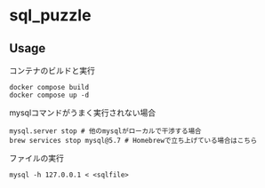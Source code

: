 # sql_puzzle

## Usage

コンテナのビルドと実行
```
docker compose build
docker compose up -d
```

mysqlコマンドがうまく実行されない場合
```
mysql.server stop # 他のmysqlがローカルで干渉する場合
brew services stop mysql@5.7 # Homebrewで立ち上げている場合はこちら
```

ファイルの実行
```
mysql -h 127.0.0.1 < <sqlfile>
```
